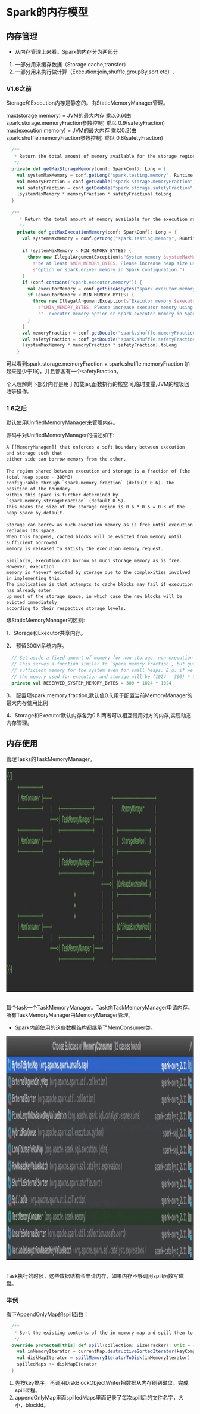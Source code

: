 # Spark的内存模型
## 内存管理
* 从内存管理上来看。Spark的内存分为两部分  
1. 一部分用来缓存数据（Storage:cache,transfer）
2. 一部分用来执行做计算（Execution:join,shuffle,groupBy,sort etc）.

 
### V1.6之前

Storage和Execution内存是静态的。由StaticMemoryManager管理。

max(storage memory) = JVM的最大内存 乘以️0.6(由spark.storage.memoryFraction参数控制) 乘以 0.9(safetyFraction)  
max(execution memory) = JVM的最大内存 乘以0.2(由spark.shuffle.memoryFraction参数控制) 乘以 0.8(safetyFraction)


```scala
  /**
   * Return the total amount of memory available for the storage region, in bytes.
   */
  private def getMaxStorageMemory(conf: SparkConf): Long = {
    val systemMaxMemory = conf.getLong("spark.testing.memory", Runtime.getRuntime.maxMemory)
    val memoryFraction = conf.getDouble("spark.storage.memoryFraction", 0.6)
    val safetyFraction = conf.getDouble("spark.storage.safetyFraction", 0.9)
    (systemMaxMemory * memoryFraction * safetyFraction).toLong
  }
  
  /**
     * Return the total amount of memory available for the execution region, in bytes.
     */
    private def getMaxExecutionMemory(conf: SparkConf): Long = {
      val systemMaxMemory = conf.getLong("spark.testing.memory", Runtime.getRuntime.maxMemory)
  
      if (systemMaxMemory < MIN_MEMORY_BYTES) {
        throw new IllegalArgumentException(s"System memory $systemMaxMemory must " +
          s"be at least $MIN_MEMORY_BYTES. Please increase heap size using the --driver-memory " +
          s"option or spark.driver.memory in Spark configuration.")
      }
      if (conf.contains("spark.executor.memory")) {
        val executorMemory = conf.getSizeAsBytes("spark.executor.memory")
        if (executorMemory < MIN_MEMORY_BYTES) {
          throw new IllegalArgumentException(s"Executor memory $executorMemory must be at least " +
            s"$MIN_MEMORY_BYTES. Please increase executor memory using the " +
            s"--executor-memory option or spark.executor.memory in Spark configuration.")
        }
      }
      val memoryFraction = conf.getDouble("spark.shuffle.memoryFraction", 0.2)
      val safetyFraction = conf.getDouble("spark.shuffle.safetyFraction", 0.8)
      (systemMaxMemory * memoryFraction * safetyFraction).toLong
    }
```

可以看到spark.storage.memoryFraction + spark.shuffle.memoryFraction 加起来是少于1的，并且都各有一个safetyFraction。

个人理解剩下部分内存是用于加载jar,函数执行的栈空间,临时变量,JVM的垃圾回收等操作。

### 1.6之后
默认使用UnifiedMemoryManager来管理内存。

源码中对UnifiedMemoryManager的描述如下:

```text
A [[MemoryManager]] that enforces a soft boundary between execution and storage such that
either side can borrow memory from the other.

The region shared between execution and storage is a fraction of (the total heap space - 300MB)
configurable through `spark.memory.fraction` (default 0.6). The position of the boundary
within this space is further determined by `spark.memory.storageFraction` (default 0.5).
This means the size of the storage region is 0.6 * 0.5 = 0.3 of the heap space by default.

Storage can borrow as much execution memory as is free until execution reclaims its space.
When this happens, cached blocks will be evicted from memory until sufficient borrowed
memory is released to satisfy the execution memory request.

Similarly, execution can borrow as much storage memory as is free. However, execution
memory is *never* evicted by storage due to the complexities involved in implementing this.
The implication is that attempts to cache blocks may fail if execution has already eaten
up most of the storage space, in which case the new blocks will be evicted immediately
according to their respective storage levels.
```

跟StaticMemoryManager的区别:

1、Storage和Executor共享内存。 

2、 预留300M系统内存。
```scala
  // Set aside a fixed amount of memory for non-storage, non-execution purposes.
  // This serves a function similar to `spark.memory.fraction`, but guarantees that we reserve
  // sufficient memory for the system even for small heaps. E.g. if we have a 1GB JVM, then
  // the memory used for execution and storage will be (1024 - 300) * 0.6 = 434MB by default.
  private val RESERVED_SYSTEM_MEMORY_BYTES = 300 * 1024 * 1024
```  

3、 配置项spark.memory.fraction,默认值0.6,用于配置当前MemoryManager的最大内存使用比例

4、Storage和Executor默认内存各为0.5.两者可以相互借用对方的内存,实现动态内存管理。

## 内存使用


 管理Tasks的TaskMemoryManager。

 <div  align="center"><img src="imgs/MemoryModel.png" width = "600" height = "600" alt="1.4" align="center" /></div><br>
 
 每个task一个TaskMemoryManager。Task向TaskMemoryManager申请内存。所有TaskMemoryManager由MemoryManager管理。
 

* Spark内部使用的这些数据结构都继承了MemConsumer类。
 <div  align="center"><img src="imgs/MemoryConsumer.png" width = "700" height = "600" alt="1.4" align="center" /></div><br>

Task执行的时候，这些数据结构会申请内存，如果内存不够调用spill函数写磁盘。


### 举例
看下AppendOnlyMap的spill函数：
```scala
  /**
   * Sort the existing contents of the in-memory map and spill them to a temporary file on disk.
   */
  override protected[this] def spill(collection: SizeTracker): Unit = {
    val inMemoryIterator = currentMap.destructiveSortedIterator(keyComparator)
    val diskMapIterator = spillMemoryIteratorToDisk(inMemoryIterator)
    spilledMaps += diskMapIterator
  }
```


1. 先按key排序。再调用DiskBlockObjectWriter把数据从内存刷到磁盘。完成spill过程。
2. appendOnlyMap里面spilledMaps里面记录了每次spill后的文件名字，大小，blockId。
